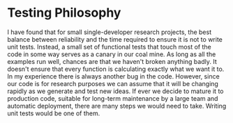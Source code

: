 # Testing Philosophy

I have found that for small single-developer research projects, the best balance between
reliability and the time required to ensure it is not to write unit tests. Instead,
a small set of functional tests that touch most of the code in some way serves as
a canary in our coal mine. As long as all the examples run well, chances are that
we haven't broken anything badly. It doesn't ensure that every function is calculating
exactly what we want it to. In my experience there is always another bug in the code.
However, since our code is for research purposes we can assume that it will be changing
rapidly as we generate and test new ideas. If ever we decide to mature it to production
code, suitable for long-term maintenance by a large team and automatic deployment,
there are many steps we would need to take. Writing unit tests would be one of them. 
